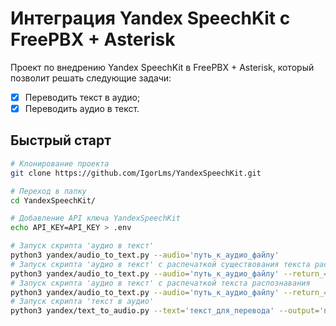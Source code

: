 # Интеграция Yandex SpeechKit с FreePBX + Asterisk

Проект по внедрению Yandex SpeechKit в FreePBX + Asterisk, который позволит решать следующие задачи:
- [x] Переводить текст в аудио;
- [x] Переводить аудио в текст.

## Быстрый старт
```bash
# Клонирование проекта
git clone https://github.com/IgorLms/YandexSpeechKit.git

# Переход в папку
cd YandexSpeechKit/

# Добавление API ключа YandexSpeechKit
echo API_KEY=API_KEY > .env

# Запуск скрипта 'аудио в текст'
python3 yandex/audio_to_text.py --audio='путь_к_аудио_файлу'
# Запуск скрипта 'аудио в текст' с распечаткой существования текста распознавания
python3 yandex/audio_to_text.py --audio='путь_к_аудио_файлу' --return_='exist_text'
# Запуск скрипта 'аудио в текст' с распечаткой текста распознавания
python3 yandex/audio_to_text.py --audio='путь_к_аудио_файлу' --return_='text'
# Запуск скрипта 'текст в аудио'
python3 yandex/text_to_audio.py --text='текст_для_перевода' --output='путь_для_сохранения_аудио_файла'
```